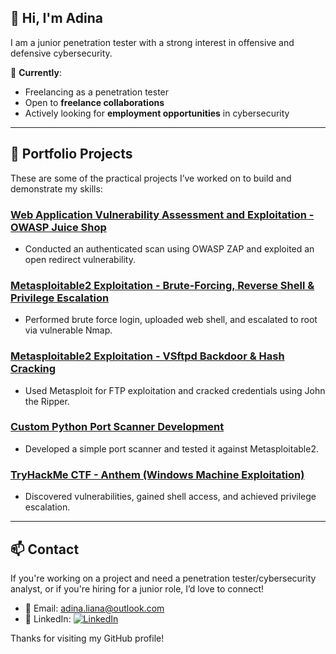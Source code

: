 ## 👋 Hi, I'm Adina

I am a junior penetration tester with a strong interest in offensive and defensive cybersecurity.



🎯 **Currently**:
- Freelancing as a penetration tester
- Open to **freelance collaborations**
- Actively looking for **employment opportunities** in cybersecurity



---



## 📌 Portfolio Projects

These are some of the practical projects I’ve worked on to build and demonstrate my skills:



### [Web Application Vulnerability Assessment and Exploitation - OWASP Juice Shop](https://github.com/adinaliana/project_1)
- Conducted an authenticated scan using OWASP ZAP and exploited an open redirect vulnerability.


### [Metasploitable2 Exploitation - Brute-Forcing, Reverse Shell & Privilege Escalation](https://github.com/adinaliana/project_2)
- Performed brute force login, uploaded web shell, and escalated to root via vulnerable Nmap.


### [Metasploitable2 Exploitation - VSftpd Backdoor & Hash Cracking](https://github.com/adinaliana/project_3)
- Used Metasploit for FTP exploitation and cracked credentials using John the Ripper.


### [Custom Python Port Scanner Development](https://github.com/adinaliana/project_4)
- Developed a simple port scanner and tested it against Metasploitable2.


### [TryHackMe CTF - Anthem (Windows Machine Exploitation)](https://github.com/adinaliana/project_5)
- Discovered vulnerabilities, gained shell access, and achieved privilege escalation.



---



## 📫 Contact

If you're working on a project and need a penetration tester/cybersecurity analyst, or if you're hiring for a junior role, I’d love to connect!


- 📧 Email: adina.liana@outlook.com 
- 🔗 LinkedIn: [![LinkedIn](https://img.shields.io/badge/LinkedIn-Connect-blue?style=for-the-badge&logo=linkedin)](https://www.linkedin.com/in/adinapredut) 



Thanks for visiting my GitHub profile!
